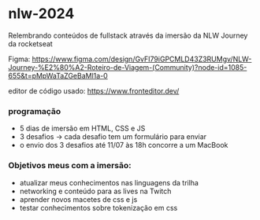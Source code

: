 # nlw-2024
Relembrando conteúdos de fullstack através da imersão da NLW Journey da rocketseat

Figma: https://www.figma.com/design/GvFI79iGPCMLD43Z3RUMgv/NLW-Journey-%E2%80%A2-Roteiro-de-Viagem-(Community)?node-id=1085-655&t=pMpWaTaZGeBaMl1a-0

editor de código usado:
https://www.fronteditor.dev/

### programação
- 5 dias de imersão em HTML, CSS e JS
- 3 desafios -> cada desafio tem um formulário para enviar
- o envio dos 3 desafios até 11/07 às 18h concorre a um MacBook

### Objetivos meus com a imersão:
- atualizar meus conhecimentos nas linguagens da trilha
- networking e conteúdo para as lives na Twitch
- aprender novos macetes de css e js
- testar conhecimentos sobre tokenização em css
